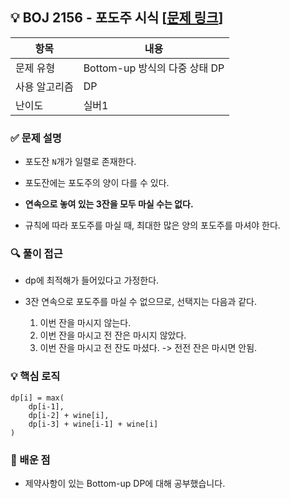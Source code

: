 ## 💡 BOJ 2156 - 포도주 시식 [[문제 링크](https://www.acmicpc.net/problem/2156)]

| 항목 | 내용 |
|------|------|
| 문제 유형 | Bottom-up 방식의 다중 상태 DP |
| 사용 알고리즘 | DP |
| 난이도 | 실버1 |

### ✅ 문제 설명
- 포도잔 `N`개가 일렬로 존재한다.

- 포도잔에는 포도주의 양이 다를 수 있다.

- **연속으로 놓여 있는 3잔을 모두 마실 수는 없다.**

- 규칙에 따라 포도주를 마실 때, 최대한 많은 양의 포도주를 마셔야 한다.

### 🔍 풀이 접근
- dp에 최적해가 들어있다고 가정한다.

- 3잔 연속으로 포도주를 마실 수 없으므로, 선택지는 다음과 같다.
    1. 이번 잔을 마시지 않는다.
    2. 이번 잔을 마시고 전 잔은 마시지 않았다.
    3. 이번 잔을 마시고 전 잔도 마셨다. -> 전전 잔은 마시면 안됨.

### 💡 핵심 로직
```
dp[i] = max(
    dp[i-1],
    dp[i-2] + wine[i],
    dp[i-3] + wine[i-1] + wine[i]
)
```

### 📌 배운 점
- 제약사항이 있는 Bottom-up DP에 대해 공부했습니다.